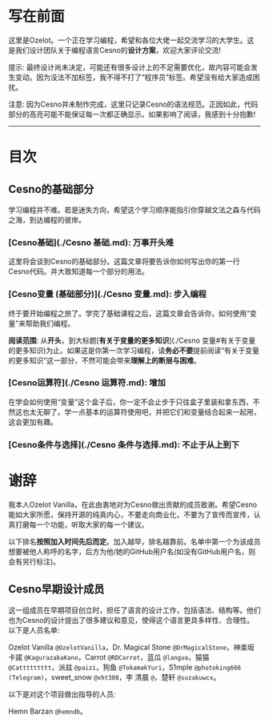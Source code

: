 写在前面
================

这里是Ozelot。一个正在学习编程，希望和各位大佬一起交流学习的大学生。这是我们设计团队关于编程语言Cesno的**设计方案**，欢迎大家评论交流!

提示: 最终设计尚未决定，可能还有很多设计上的不足需要优化，故内容可能会发生变动。因为没法不加标签，我不得不打了“程序员”标签。希望没有给大家造成困扰。

注意: 因为Cesno并未制作完成，这里只记录Cesno的语法规范。正因如此，代码部分的高亮可能不能保证每一次都正确显示。如果影响了阅读，我感到十分抱歉!

----

# 目次

## Cesno的基础部分

学习编程并不难。若是迷失方向，希望这个学习顺序能指引你穿越文法之森与代码之海，到达编程的彼岸。

### [Cesno基础](./Cesno 基础.md): 万事开头难

这里将会谈到Cesno的基础部分。这篇文章将要告诉你如何写出你的第一行Cesno代码。并大致知道每一个部分的用法。

### [Cesno变量 (基础部分)](./Cesno 变量.md): 步入编程

终于要开始编程之旅了。学完了基础课程之后，这篇文章会告诉你，如何使用“变量”来帮助我们编程。

**阅读范围**: 从**开头**，到大标题[**有关于变量的更多知识**](./Cesno 变量#有关于变量的更多知识)为止。如果这是你第一次学习编程，请**务必不要**提前阅读“有关于变量的更多知识”这一部分，不然可能会带来**理解上的断层与困难**。

### [Cesno运算符](./Cesno 运算符.md): 增加

在学会如何使用“变量”这个盒子后，你一定不会止步于只往盒子里装和拿东西，不然这也太无聊了。学一点基本的运算符使用吧，并把它们和变量结合起来一起用，这会更加有趣。

### [Cesno条件与选择](./Cesno 条件与选择.md): 不止于从上到下





# 谢辞

我本人Ozelot Vanilla，在此由衷地对为Cesno做出贡献的成员致谢。希望Cesno能如大家所愿，保持开源的纯真内心，不要走向商业化，不要为了宣传而宣传，认真打磨每一个功能，听取大家的每一个建议。

以下排名**按照加入时间先后而定**。加入越早，排名越靠前。名单中第一个为该成员想要被他人称呼的名字，后方为他/她的GitHub用户名(如没有GitHub用户名，则会有另行标注)。

## Cesno早期设计成员

这一组成员在早期项目创立时，担任了语言的设计工作，包括语法、结构等。他们也为Cesno的设计提出了很多建议和意见，使得这个语言更具多样性、合理性。以下是人员名单:

Ozelot Vanilla `@OzelotVanilla`，Dr. Magical Stone `@DrMagicalStone`，神楽坂 卡諾 `@KagurazakaKano`，Carrot `@RDCarrot`，蓝瓜 `@langua`，猫猫 `@Cattttttttt`，派兹 `@paizi`，狗鱼 `@TokamakYuri`，S1mple `@photoking666 (Telegram)`，sweet_snow `@xht308`，李 清晨 `@`，楚轩 `@suzakuwcx`。

以下是对这个项目做出指导的人员:

Hemn Barzan `@hemndb`。

